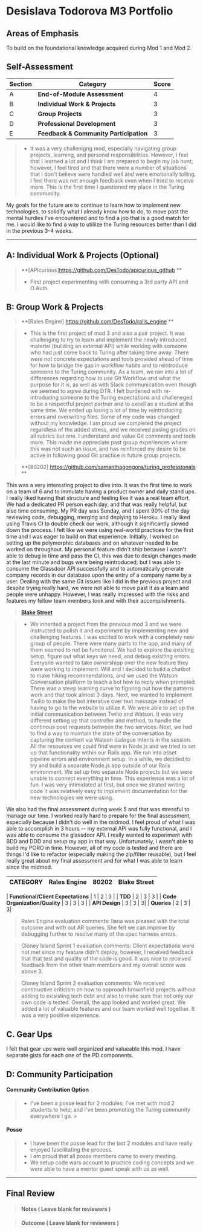 # Desislava Todorova M3 Portfolio

## Areas of Emphasis

To build on the foundational knowledge acquired during Mod 1 and Mod 2.

## Self-Assessment

| Section | Category | Score |
| --- | ----- | --- |
| A | **End-of-Module Assessment** | 4 |
| B | **Individual Work & Projects** | 3 |
| C | **Group Projects** | 3 |
| D | **Professional Development** | 3 |
| E | **Feedback & Community Participation** | 3 |

>* It was a very challenigng mod, especially navigating group projects, learning, and personal responsibilities. However,
I feel that I learned a lot and I think I am prepared to begin my job hunt; however, I feel tired and that there were
a number of situations that I don't believe were handled well and were emotionally tolling. I feel there was not enough feedback
even when I tried to receive more. This is the first time I questioned my place in the Turing communiity. 

My goals for the future are to continue to learn how to implement new technologies, to solidify what I already know how to do,
to move past the mental hurdles I've encountered and to find a job that is a good match for me. I would like to find a way to 
utiliize the Turing resources better than I did in the previous 3-4 weeks. 

-----------------------

## A: Individual Work & Projects (Optional)

> **[APIcurious]https://github.com/DesTodo/apicurious_github **
>* First project experimenting with consuming a 3rd party API and O.Auth.

## B: Group Work & Projects

> **[Rales Engine] https://github.com/DesTodo/rails_engine ** 

>* This is the first project of mod 3 and also a pair project. It was challenging to try to learn and implement the newly introduced
material (building an external API) while working with someone who had just come back to Turing after taking time away. There were not concrete
expectations and tools provided ahead of time for how to bridge the gap in workflow habits and to reintroduce someone to the Turing community. 
As a team, we ran into a lot of differences regarding how to use Git Workflow and what the purpose for it is, as well as with
Slack communication even though we seemed to agree during DTR. I felt burdened with re-introducing someone to the Turing expectations and challeneged to be a respectful 
project partner and to excell as a student at the same time. We ended up losing a lot of time by reintroducing errors and overwriting files. 
Some of my code was changed without my knowledge. I am proud we completed the project regardless of the added stress, and we received pasing grades
on all rubrics but one. I understand and value Git comments and tools more. This made me appreciate past group experiences where this was not such an issue,
and has reinforced my desire to be active in following good Git practice in future group projects.


> **[80202] https://github.com/samanthagongora/turing_professionals **

This was a very interesting project to dive into. It was the first time to work on a team of 6 and to immulate having a product owner
and daily stand ups. I really liked having that structure and feeling like it was a real team effort. We had a dedicated
PR person each day, and that was really helpful, but also time consuming. My PR day was Sunday, and I spent 90% of the day
reviewing code, debugging, merging and deplying to Heroku. I really liked using Travis CI to double check our work, although it
significantly slowed down the process. I felt like we were using real-world practices for the first time and I was eager to 
build on that experience. Initially, I worked on setting up the polymorphic databases and on whatever needed to be worked on throughout. 
My personal feature didn't ship because I wasn't able to  debug in time and pass the CI, this was
due to design changes made at the last minute and bugs were being reintroduced; but I was able to consume the Glassdoor API
successfully and to automatically generate company records in our database upon the entry of a company name by a user. 
Dealing with the same Git issues like I did in the previous project and despite trying really hard, we were not 
able to move past it as a team and people were unhappy. 
However, I was really impressed with the risks and features my fellow team members took and with their accomplishments. 


> **[Blake Street](https://github.com/jtruong2/trail_up)** 

>* We inherited a project from the previous mod 3 and we were instructed to polish it and experiment by implementing new and challenging
features. I was excited to work with a completely new group of people. 
There were many parts to the app, and many of them seemed to not be funcitonal. We had to explore the exisiting setup,
figure out what keys we need, and debug exisiting errors. 
Everyone wanted to take ownershipp over the new feature they were working to implement. Will and I decided to build a chatbot
to make hiking recommendations, and we used the Watson Conversation platform to teach a bot how to reply when prompted.
There was a steep learning curve to figuring out how the patterns work and that took almost 3 days. Next, we wanted to 
implement Twilio to make the bot interative over text message instead of having to go to the website to utilize it.
We were able to set up the initial communication between Twilio and Watson. It was very different setting up that controller and method,
to handle the continous post requests between the two services. Next, we had to find a way to maintain the state of the conversation
by capturing the content via Watson dialogue intents in the session. All the resources we could find were in Node.js and 
we tried to set up that functionality within our Rails app. We ran into asset pipeline errors and environment setup. In a while,
we decided to try and build a separate Node.js app outside of our Rails environment. We set up two separate Node projects but
we were unable to connect everything in time. 
This experience was a lot of fun. I was very intimidated at first, but once we strated writing code it was relatively easy
to implement documentation for the new technologies we were using. 

We also had the final assessment during week 5 and that was stressful to manage our time. I worked really hard to prepare for the final
assessment, especially because I didn't do well in the midmod. I feel proud of what I was able to accomplish in 3 hours -- my 
external API was fully functional, and I was able to consume the glassdoor API. I really wanted to experiment with BDD and DDD
and setup my app in that way. Unfortunately, I wasn't able to build my PORO in time. However, all of my code is tested and there are things I'd like to refactor
(especially making the zip/filter reusable), but I feel really great about my final assessment and for what I was able to learn 
since the midmod. 


| CATEGORY | Rales Engine | 80202 | Blake Street |
| --- | --- | --- | --- |

| **Functional/Client Expectations** | 1 | 2 | 3 |
| **TDD** | 2 | 3 | 3 |
| **Code Organization/Quality** | 3 | 3 | 3 |
| **API Design** | 3 | 3 | 3|
| **Queries** | 2 | 3 | 3|

> Rales Engine evaluation comments:
Ilana was pleased with the total outcome and with out AR queries. She felt we can improve by debugging further to resolve many
of the spec harness errors. 

> Cloney Island Sprint 1 evaluation comments:
Client expectations were not met since my feature didn't deploy, however, I received feedback that that test and quality of the code is good.
It was nice to received feedback from the other team members and my overall score was above 3. 

> Cloney Island Sprint 2 evaluation comments:
We received constructive criticism on how to approach brownfield projects without adding to exisisting tech debt and also to make
sure that not only our own code is tested. 
Overall, the app looked and worked great. We added a lot of valuable features and our team worked well together. It was a very positive
experience. 

## C. **Gear Ups**

I felt that gear ups were well organized and valueable this mod. I have separate gists for each one of the PD components. 

## D: Community Participation

#### **Community Contribution Option**
>* I've been a posse lead for 2 modules; I've met with mod 2 students to help; and I've been promoting the Turing community 
everywhere I go. >

#### **Posse**
  >* I have been the posse lead for the last 2 modules and have really enjoyed fascilitating the process.
  >* I am proud that all posse members came to every meeting.
  >* We setup code wars account to practice coding concepts and we were able to have a mentor guest speak with us as well. 


------------------

## Final Review

> #### Notes ( Leave blank for reviewers )

> #### Outcome ( Leave blank for reviewers )
